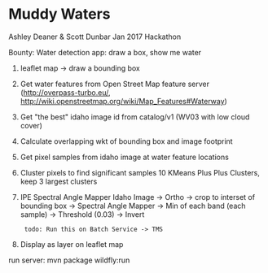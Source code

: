 # Muddy Waters
Ashley Deaner & Scott Dunbar
Jan 2017 Hackathon

Bounty: Water detection app: draw a box, show me water	

1. leaflet map -> draw a bounding box 

2. Get water features from Open Street Map feature server (http://overpass-turbo.eu/, http://wiki.openstreetmap.org/wiki/Map_Features#Waterway)

3. Get "the best" idaho image id from catalog/v1 (WV03 with low cloud cover)

4. Calculate overlapping wkt of bounding box and image footprint

5. Get pixel samples from idaho image at water feature locations

6. Cluster pixels to find significant samples
        10 KMeans Plus Plus Clusters, keep 3 largest clusters
        
7. IPE Spectral Angle Mapper
        Idaho Image -> Ortho -> crop to interset of bounding box -> Spectral Angle Mapper -> Min of each band (each sample) -> Threshold (0.03) -> Invert
        
        todo: Run this on Batch Service -> TMS 

8. Display as layer on leaflet map


run server:
mvn package wildfly:run
